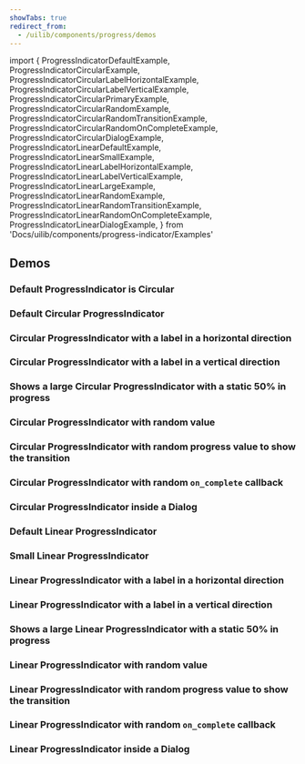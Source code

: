 ```yaml
---
showTabs: true
redirect_from:
  - /uilib/components/progress/demos
---
```


import {
ProgressIndicatorDefaultExample,
ProgressIndicatorCircularExample,
ProgressIndicatorCircularLabelHorizontalExample,
ProgressIndicatorCircularLabelVerticalExample,
ProgressIndicatorCircularPrimaryExample,
ProgressIndicatorCircularRandomExample,
ProgressIndicatorCircularRandomTransitionExample,
ProgressIndicatorCircularRandomOnCompleteExample,
ProgressIndicatorCircularDialogExample,
ProgressIndicatorLinearDefaultExample,
ProgressIndicatorLinearSmallExample,
ProgressIndicatorLinearLabelHorizontalExample,
ProgressIndicatorLinearLabelVerticalExample,
ProgressIndicatorLinearLargeExample,
ProgressIndicatorLinearRandomExample,
ProgressIndicatorLinearRandomTransitionExample,
ProgressIndicatorLinearRandomOnCompleteExample,
ProgressIndicatorLinearDialogExample,
} from 'Docs/uilib/components/progress-indicator/Examples'

## Demos

### Default ProgressIndicator is Circular

<ProgressIndicatorDefaultExample />

### Default Circular ProgressIndicator

<ProgressIndicatorCircularExample />

### Circular ProgressIndicator with a label in a horizontal direction

<ProgressIndicatorCircularLabelHorizontalExample />

### Circular ProgressIndicator with a label in a vertical direction

<ProgressIndicatorCircularLabelVerticalExample />

### Shows a large Circular ProgressIndicator with a static 50% in progress

<ProgressIndicatorCircularPrimaryExample />

### Circular ProgressIndicator with random value

<ProgressIndicatorCircularRandomExample />

### Circular ProgressIndicator with random progress value to show the transition

<ProgressIndicatorCircularRandomTransitionExample />

### Circular ProgressIndicator with random `on_complete` callback

<ProgressIndicatorCircularRandomOnCompleteExample />

### Circular ProgressIndicator inside a Dialog

<ProgressIndicatorCircularDialogExample />

### Default Linear ProgressIndicator

<ProgressIndicatorLinearDefaultExample />

### Small Linear ProgressIndicator

<ProgressIndicatorLinearSmallExample />

### Linear ProgressIndicator with a label in a horizontal direction

<ProgressIndicatorLinearLabelHorizontalExample />

### Linear ProgressIndicator with a label in a vertical direction

<ProgressIndicatorLinearLabelVerticalExample />

### Shows a large Linear ProgressIndicator with a static 50% in progress

<ProgressIndicatorLinearLargeExample />

### Linear ProgressIndicator with random value

<ProgressIndicatorLinearRandomExample />

### Linear ProgressIndicator with random progress value to show the transition

<ProgressIndicatorLinearRandomTransitionExample />

### Linear ProgressIndicator with random `on_complete` callback

<ProgressIndicatorLinearRandomOnCompleteExample />

### Linear ProgressIndicator inside a Dialog

<ProgressIndicatorLinearDialogExample />
